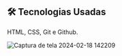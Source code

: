 ## 🛠 Tecnologias Usadas

HTML, CSS, Git e Github.

![Captura de tela 2024-02-18 142209](https://github.com/dantascrispim/cads-mercadolivre/assets/114705745/2431e152-63ed-43e8-b82d-09fff5081aa2)
